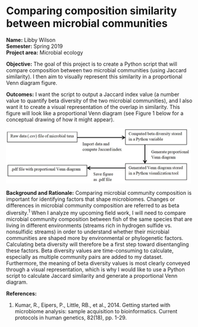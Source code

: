 # Comparing composition similarity between microbial communities  
**Name:** Libby Wilson  
**Semester:** Spring 2019  
**Project area:** Microbial ecology  

**Objective:** The goal of this project is to create a Python script that will compare composition between two microbial communities (using Jaccard similarity). I then aim to visually represent this similarity in a proportional Venn diagram figure.  

**Outcomes:** I want the script to output a Jaccard index value (a number value to quantify beta diversity of the two microbial communities), and I also want it to create a visual representation of the overlap in similarity. This figure will look like a proportional Venn diagram (see Figure 1 below for a conceptual drawing of how it might appear).  

<img src="sketch.jpg" alt="sketch_image" width="500"/>  

**Background and Rationale:** Comparing microbial community composition is important for identifying factors that shape microbiomes. Changes or differences in microbial community composition are referred to as beta diversity.<sup>1</sup> When I analyze my upcoming field work, I will need to compare microbial community composition between fish of the same species that are living in different environments (streams rich in hydrogen sulfide vs. nonsulfidic streams) in order to understand whether their microbial communities are shaped more by environmental or phylogenetic factors. Calculating beta diversity will therefore be a first step toward disentangling these factors.
	Beta diversity values are time-consuming to calculate, especially as multiple community pairs are added to my dataset. Furthermore, the meaning of beta diversity values is most clearly conveyed through a visual representation, which is why I would like to use a Python script to calculate Jaccard similarity and generate a proportional Venn diagram.  
  
**References:**  
1.	Kumar, R., Eipers, P., Little, RB., et al., 2014. Getting started with microbiome analysis: sample acquisition to bioinformatics. Current protocols in human genetics, 82(18), pp. 1-29. 
